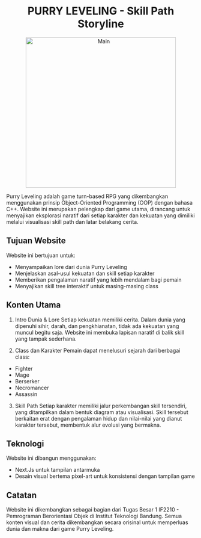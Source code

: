 <h1 align="center">PURRY LEVELING - Skill Path Storyline</h1>

<p align="center">
  <img src="public/logo.png" alt="Main" width="400">
</p>

Purry Leveling adalah game turn-based RPG yang dikembangkan menggunakan prinsip Object-Oriented Programming (OOP) dengan bahasa C++. Website ini merupakan pelengkap dari game utama, dirancang untuk menyajikan eksplorasi naratif dari setiap karakter dan kekuatan yang dimiliki melalui visualisasi skill path dan latar belakang cerita.

## Tujuan Website

Website ini bertujuan untuk:
- Menyampaikan lore dari dunia Purry Leveling
- Menjelaskan asal-usul kekuatan dan skill setiap karakter
- Memberikan pengalaman naratif yang lebih mendalam bagi pemain
- Menyajikan skill tree interaktif untuk masing-masing class

## Konten Utama
1. Intro Dunia & Lore
Setiap kekuatan memiliki cerita. Dalam dunia yang dipenuhi sihir, darah, dan pengkhianatan, tidak ada kekuatan yang muncul begitu saja. Website ini membuka lapisan naratif di balik skill yang tampak sederhana.

2. Class dan Karakter
Pemain dapat menelusuri sejarah dari berbagai class:
- Fighter
- Mage
- Berserker
- Necromancer
- Assassin
  
3. Skill Path
Setiap karakter memiliki jalur perkembangan skill tersendiri, yang ditampilkan dalam bentuk diagram atau visualisasi. Skill tersebut berkaitan erat dengan pengalaman hidup dan nilai-nilai yang dianut karakter tersebut, membentuk alur evolusi yang bermakna.

## Teknologi

Website ini dibangun menggunakan:
- Next.Js untuk tampilan antarmuka
- Desain visual bertema pixel-art untuk konsistensi dengan tampilan game

## Catatan

Website ini dikembangkan sebagai bagian dari Tugas Besar 1 IF2210 - Pemrograman Berorientasi Objek di Institut Teknologi Bandung. Semua konten visual dan cerita dikembangkan secara orisinal untuk memperluas dunia dan makna dari game Purry Leveling.
